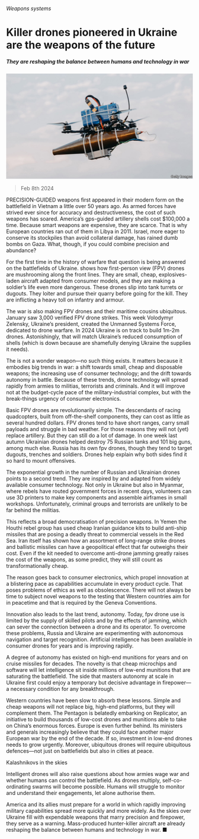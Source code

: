 ###### Weapons systems

# Killer drones pioneered in Ukraine are the weapons of the future 

##### They are reshaping the balance between humans and technology in war 

![image](images/20240210_LDD001.jpg) 

> Feb 8th 2024 

PRECISION-GUIDED weapons first appeared in their modern form on the battlefield in Vietnam a little over 50 years ago. As armed forces have strived ever since for accuracy and destructiveness, the cost of such weapons has soared. America’s gps-guided artillery shells cost $100,000 a time. Because smart weapons are expensive, they are scarce. That is why European countries ran out of them in Libya in 2011. Israel, more eager to conserve its stockpiles than avoid collateral damage, has rained dumb bombs on Gaza. What, though, if you could combine precision and abundance?

For the first time in the history of warfare that question is being answered on the battlefields of Ukraine.  shows how first-person view (FPV) drones are mushrooming along the front lines. They are small, cheap, explosives-laden aircraft adapted from consumer models, and they are making a soldier’s life even more dangerous. These drones slip into tank turrets or dugouts. They loiter and pursue their quarry before going for the kill. They are inflicting a heavy toll on infantry and armour. 

The war is also making FPV drones and their maritime cousins ubiquitous. January saw 3,000 verified FPV drone strikes. This week Volodymyr Zelensky, Ukraine’s president, created the Unmanned Systems Force, dedicated to drone warfare. In 2024 Ukraine is on track to build 1m-2m drones. Astonishingly, that will match Ukraine’s reduced consumption of shells (which is down because  are shamefully denying Ukraine the supplies it needs).

The  is not a wonder weapon—no such thing exists. It matters because it embodies big trends in war: a shift towards small, cheap and disposable weapons; the increasing use of consumer technology; and the drift towards autonomy in battle. Because of these trends, drone technology will spread rapidly from armies to militias, terrorists and criminals. And it will improve not at the budget-cycle pace of the military-industrial complex, but with the break-things urgency of consumer electronics. 

Basic FPV drones are revolutionarily simple. The descendants of racing quadcopters, built from off-the-shelf components, they can cost as little as several hundred dollars. FPV drones tend to have short ranges, carry small payloads and struggle in bad weather. For those reasons they will not (yet) replace artillery. But they can still do a lot of damage. In one week last autumn Ukrainian drones helped destroy 75 Russian tanks and 101 big guns, among much else. Russia has its own fpv drones, though they tend to target dugouts, trenches and soldiers. Drones help explain why both sides find it so hard to mount offensives. 

The exponential growth in the number of Russian and Ukrainian drones points to a second trend. They are inspired by and adapted from widely available consumer technology. Not only in Ukraine but also in Myanmar, where rebels have routed government forces in recent days, volunteers can use 3D printers to make key components and assemble airframes in small workshops. Unfortunately, criminal groups and terrorists are unlikely to be far behind the militias.

This reflects a broad democratisation of precision weapons. In Yemen the Houthi rebel group has used cheap Iranian guidance kits to build anti-ship missiles that are posing a deadly threat to commercial vessels in the Red Sea. Iran itself has shown how an assortment of long-range strike drones and ballistic missiles can have a geopolitical effect that far outweighs their cost. Even if the kit needed to overcome anti-drone jamming greatly raises the cost of the weapons, as some predict, they will still count as transformationally cheap.

The reason goes back to consumer electronics, which propel innovation at a blistering pace as capabilities accumulate in every product cycle. That poses problems of ethics as well as obsolescence. There will not always be time to subject novel weapons to the testing that Western countries aim for in peacetime and that is required by the Geneva Conventions.

Innovation also leads to the last trend, autonomy. Today, fpv drone use is limited by the supply of skilled pilots and by the effects of jamming, which can sever the connection between a drone and its operator. To overcome these problems, Russia and Ukraine are experimenting with autonomous navigation and target recognition. Artificial intelligence has been available in consumer drones for years and is improving rapidly.

A degree of autonomy has existed on high-end munitions for years and on cruise missiles for decades. The novelty is that cheap microchips and software will let intelligence sit inside millions of low-end munitions that are saturating the battlefield. The side that masters autonomy at scale in Ukraine first could enjoy a temporary but decisive advantage in firepower—a necessary condition for any breakthrough. 

Western countries have been slow to absorb these lessons. Simple and cheap weapons will not replace big, high-end platforms, but they will complement them. The Pentagon is belatedly embarking on Replicator, an initiative to build thousands of low-cost drones and munitions able to take on China’s enormous forces. Europe is even further behind. Its ministers and generals increasingly believe that they could face another major European war by the end of the decade. If so, investment in low-end drones needs to grow urgently. Moreover, ubiquitous drones will require ubiquitous defences—not just on battlefields but also in cities at peace. 

Kalashnikovs in the skies

Intelligent drones will also raise questions about how armies wage war and whether humans can control the battlefield. As drones multiply, self-co-ordinating swarms will become possible. Humans will struggle to monitor and understand their engagements, let alone authorise them.

America and its allies must prepare for a world in which rapidly improving military capabilities spread more quickly and more widely. As the skies over Ukraine fill with expendable weapons that marry precision and firepower, they serve as a warning. Mass-produced hunter-killer aircraft are already reshaping the balance between humans and technology in war. ■


